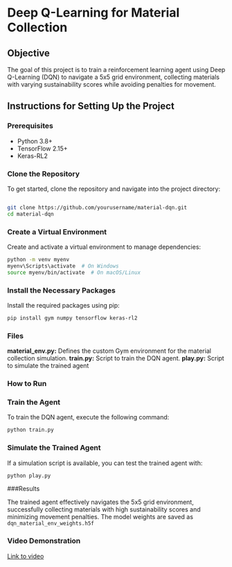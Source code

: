 # Deep Q-Learning for Material Collection

## Objective

The goal of this project is to train a reinforcement learning agent using Deep Q-Learning (DQN) to navigate a 5x5 grid environment, collecting materials with varying sustainability scores while avoiding penalties for movement.

## Instructions for Setting Up the Project

### Prerequisites

- Python 3.8+
- TensorFlow 2.15+
- Keras-RL2

### Clone the Repository

To get started, clone the repository and navigate into the project directory:
```bash

git clone https://github.com/yourusername/material-dqn.git
cd material-dqn
```

### Create a Virtual Environment

Create and activate a virtual environment to manage dependencies:

```bash
python -m venv myenv
myenv\Scripts\activate  # On Windows
source myenv/bin/activate  # On macOS/Linux
```

### Install the Necessary Packages

Install the required packages using pip:
```bash
pip install gym numpy tensorflow keras-rl2
```

### Files

**material_env.py:** Defines the custom Gym environment for the material collection simulation.
**train.py:** Script to train the DQN agent.
**play.py:** Script to simulate the trained agent


### How to Run

### Train the Agent

To train the DQN agent, execute the following command:
```bash
python train.py
```
### Simulate the Trained Agent

If a simulation script is available, you can test the trained agent with:
```bash
python play.py
```
###Results

The trained agent effectively navigates the 5x5 grid environment, successfully collecting materials with high sustainability scores and minimizing movement penalties. The model weights are saved as `dqn_material_env_weights.h5f`

### Video Demonstration

[Link to video](https://drive.google.com/file/d/1z-VfvpmQizMP1-UK2rWVK185Z8hG52Oi/view?usp=sharing)














